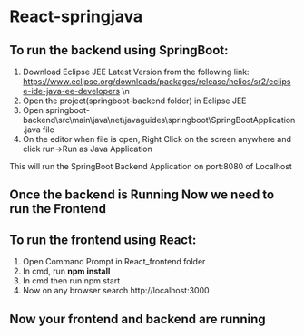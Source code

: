 # React-springjava
## To run the backend using SpringBoot:
1. Download Eclipse JEE Latest Version from the following link: https://www.eclipse.org/downloads/packages/release/helios/sr2/eclipse-ide-java-ee-developers \n
2. Open the project(springboot-backend folder) in Eclipse JEE <br>
3. Open springboot-backend\src\main\java\net\javaguides\springboot\SpringBootApplication.java file
4. On the editor when file is open, Right Click on the screen anywhere and click run->Run as Java Application

This will run the SpringBoot Backend Application on port:8080 of Localhost


## Once the backend is Running Now we need to run the Frontend

## To run the frontend using React:
1. Open Command Prompt in React_frontend folder
2. In cmd, run <b>npm install</b>
3. In cmd then run npm start
4. Now on any browser search http://localhost:3000

## Now your frontend and backend are running
